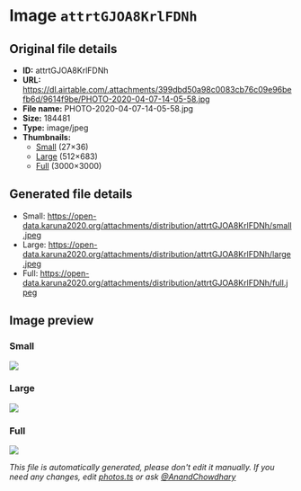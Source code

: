 # Image `attrtGJOA8KrlFDNh`

## Original file details

- **ID:** attrtGJOA8KrlFDNh
- **URL:** https://dl.airtable.com/.attachments/399dbd50a98c0083cb76c09e96befb6d/9614f9be/PHOTO-2020-04-07-14-05-58.jpg
- **File name:** PHOTO-2020-04-07-14-05-58.jpg
- **Size:** 184481
- **Type:** image/jpeg
- **Thumbnails:**
  - [Small](https://dl.airtable.com/.attachmentThumbnails/860bd93a208a94394767f0e251180349/2077b31b) (27×36)
  - [Large](https://dl.airtable.com/.attachmentThumbnails/baadb4b18bc5b3074e9a1c3b3ce82886/15303a58) (512×683)
  - [Full](https://dl.airtable.com/.attachmentThumbnails/21d3da2844a9e57b4414bd09fdf17d64/178c9e6b) (3000×3000)

## Generated file details

- Small: https://open-data.karuna2020.org/attachments/distribution/attrtGJOA8KrlFDNh/small.jpeg
- Large: https://open-data.karuna2020.org/attachments/distribution/attrtGJOA8KrlFDNh/large.jpeg
- Full: https://open-data.karuna2020.org/attachments/distribution/attrtGJOA8KrlFDNh/full.jpeg

## Image preview

### Small

![](https://open-data.karuna2020.org/attachments/distribution/attrtGJOA8KrlFDNh/small.jpeg)

### Large

![](https://open-data.karuna2020.org/attachments/distribution/attrtGJOA8KrlFDNh/large.jpeg)

### Full

![](https://open-data.karuna2020.org/attachments/distribution/attrtGJOA8KrlFDNh/full.jpeg)

_This file is automatically generated, please don't edit it manually. If you need any changes, edit [photos.ts](/photos.ts) or ask [@AnandChowdhary](https://github.com/AnandChowdhary)_

